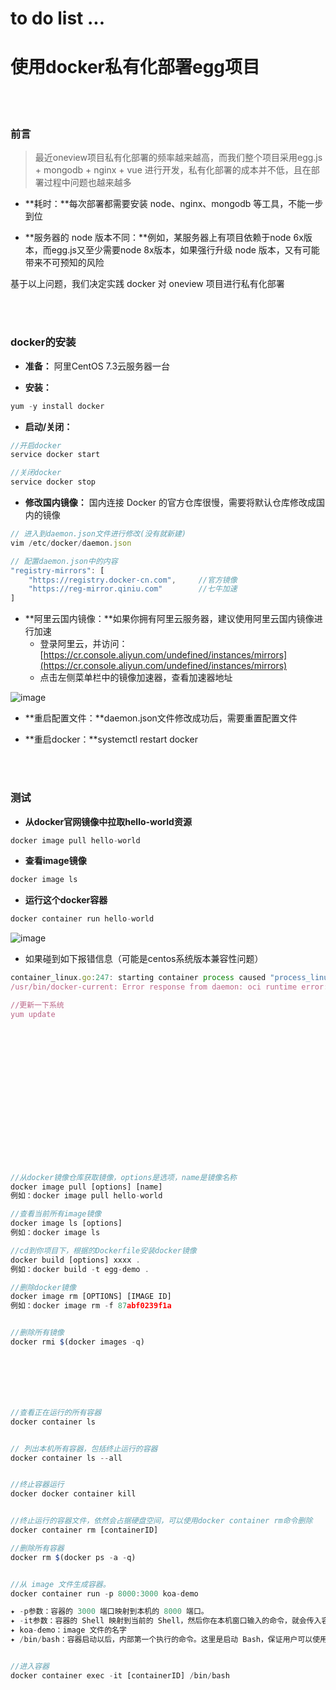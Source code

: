 # to do list ...

# 使用docker私有化部署egg项目

</br>
</br>

### 前言
> 最近oneview项目私有化部署的频率越来越高，而我们整个项目采用egg.js + mongodb + nginx + vue 进行开发，私有化部署的成本并不低，且在部署过程中问题也越来越多

- **耗时：**每次部署都需要安装 node、nginx、mongodb 等工具，不能一步到位
 
- **服务器的 node 版本不同：**例如，某服务器上有项目依赖于node 6x版本，而egg.js又至少需要node 8x版本，如果强行升级 node 版本，又有可能带来不可预知的风险

基于以上问题，我们决定实践 docker 对 oneview 项目进行私有化部署

</br>
</br>



### docker的安装

- **准备：** 阿里CentOS 7.3云服务器一台

- **安装：** 

```javascript
yum -y install docker
```

- **启动/关闭：**

```javascript
//开启docker
service docker start

//关闭docker
service docker stop
```

- **修改国内镜像：** 国内连接 Docker 的官方仓库很慢，需要将默认仓库修改成国内的镜像

```javascript
// 进入到daemon.json文件进行修改(没有就新建)
vim /etc/docker/daemon.json

// 配置daemon.json中的内容
"registry-mirrors": [
    "https://registry.docker-cn.com",     //官方镜像
    "https://reg-mirror.qiniu.com"        //七牛加速
]
```

- **阿里云国内镜像：**如果你拥有阿里云服务器，建议使用阿里云国内镜像进行加速
	- 登录阿里云，并访问：[https://cr.console.aliyun.com/undefined/instances/mirrors](https://cr.console.aliyun.com/undefined/instances/mirrors)
	- 点击左侧菜单栏中的镜像加速器，查看加速器地址

![image](http://localhost/img/docker-egg-1.png)

- **重启配置文件：**daemon.json文件修改成功后，需要重置配置文件

- **重启docker：**systemctl restart docker

</br>
</br>


### 测试

- **从docker官网镜像中拉取hello-world资源**

```javascript
docker image pull hello-world
```

- **查看image镜像**

```javascript
docker image ls
```

- **运行这个docker容器**

```javascript
docker container run hello-world
```

![image](http://localhost/img/docker-egg-2.png)

- 如果碰到如下报错信息（可能是centos系统版本兼容性问题）
 
```javascript
container_linux.go:247: starting container process caused "process_linux.go:258: applying cgroup configuration for process caused \"Cannot set property TasksAccounting, or unknown property.\""
/usr/bin/docker-current: Error response from daemon: oci runtime error: container_linux.go:247: starting container process caused "process_linux.go:258: applying cgroup configuration for process caused \"Cannot set property TasksAccounting, or unknown property.\"".

//更新一下系统
yum update
```
</br>
</br>







</br>
</br>
</br>
</br>
</br>
</br>
</br>
</br>
</br>
</br>

```javascript

//从docker镜像仓库获取镜像，options是选项，name是镜像名称
docker image pull [options] [name]
例如：docker image pull hello-world

//查看当前所有image镜像
docker image ls [options]
例如：docker image ls

//cd到你项目下，根据的Dockerfile安装docker镜像
docker build [options] xxxx .
例如：docker build -t egg-demo .

//删除docker镜像
docker image rm [OPTIONS] [IMAGE ID]
例如：docker image rm -f 87abf0239f1a


//删除所有镜像
docker rmi $(docker images -q)







//查看正在运行的所有容器
docker container ls


// 列出本机所有容器，包括终止运行的容器
docker container ls --all


//终止容器运行
docker docker container kill


//终止运行的容器文件，依然会占据硬盘空间，可以使用docker container rm命令删除
docker container rm [containerID]

//删除所有容器
docker rm $(docker ps -a -q)


//从 image 文件生成容器。
docker container run -p 8000:3000 koa-demo

✦ -p参数：容器的 3000 端口映射到本机的 8000 端口。
✦ -it参数：容器的 Shell 映射到当前的 Shell，然后你在本机窗口输入的命令，就会传入容器。
✦ koa-demo：image 文件的名字
✦ /bin/bash：容器启动以后，内部第一个执行的命令。这里是启动 Bash，保证用户可以使用 Shell。


//进入容器
docker container exec -it [containerID] /bin/bash
```



